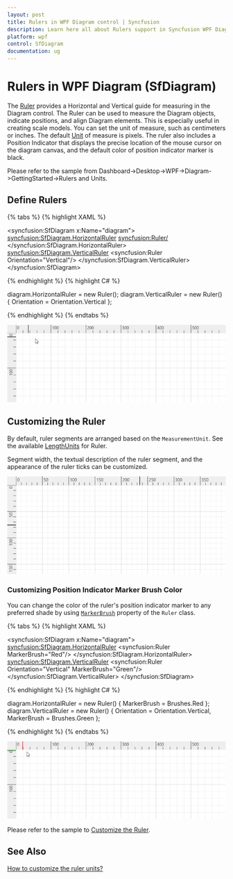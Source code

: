 ```yaml
---
layout: post
title: Rulers in WPF Diagram control | Syncfusion
description: Learn here all about Rulers support in Syncfusion WPF Diagram (SfDiagram) control, its elements and more.
platform: wpf
control: SfDiagram
documentation: ug
---
```


# Rulers in WPF Diagram (SfDiagram)

The [Ruler](https://help.syncfusion.com/cr/wpf/Syncfusion.UI.Xaml.Diagram.Controls.Ruler.html) provides a Horizontal and Vertical guide for measuring in the Diagram control. The Ruler can be used to measure the Diagram objects, indicate positions, and align Diagram elements. This is especially useful in creating scale models. You can set the unit of measure, such as centimeters or inches. The default [Unit](https://help.syncfusion.com/cr/wpf/Syncfusion.UI.Xaml.Diagram.LengthUnit.html#Syncfusion_UI_Xaml_Diagram_LengthUnit_Unit) of measure is pixels. The ruler also includes a Position Indicator that displays the precise location of the mouse cursor on the diagram canvas, and the default color of position indicator marker is black.

Please refer to the sample from Dashboard->Desktop->WPF->Diagram->GettingStarted->Rulers and Units.

## Define Rulers

{% tabs %}
{% highlight XAML %}

<syncfusion:SfDiagram x:Name="diagram">
    <syncfusion:SfDiagram.HorizontalRuler>
        <syncfusion:Ruler/>
    </syncfusion:SfDiagram.HorizontalRuler>
    <syncfusion:SfDiagram.VerticalRuler>
        <syncfusion:Ruler Orientation="Vertical"/>
    </syncfusion:SfDiagram.VerticalRuler>
</syncfusion:SfDiagram>
		
{% endhighlight %}
{% highlight C# %}

diagram.HorizontalRuler = new Ruler();
diagram.VerticalRuler = new Ruler() { Orientation = Orientation.Vertical };

{% endhighlight %}
{% endtabs %}

![DefaultRuler](Rulers_images/Rulers_img1.gif)

## Customizing the Ruler

By default, ruler segments are arranged based on the `MeasurementUnit`. See the available [LengthUnits](https://help.syncfusion.com/cr/wpf/Syncfusion.UI.Xaml.Diagram.LengthUnit.html) for Ruler.

Segment width, the textual description of the ruler segment, and the appearance of the ruler ticks can be customized. 

![CustomRuler](Rulers_images/Rulers_img2.png)

### Customizing Position Indicator Marker Brush Color

You can change the color of the ruler's position indicator marker to any preferred shade by using [`MarkerBrush`](https://help.syncfusion.com/cr/wpf/Syncfusion.UI.Xaml.Diagram.Controls.Ruler.html#Syncfusion_UI_Xaml_Diagram_Controls_Ruler_MarkerBrush) property of the `Ruler` class.

{% tabs %}
{% highlight XAML %}

<syncfusion:SfDiagram x:Name="diagram">
    <syncfusion:SfDiagram.HorizontalRuler>
        <syncfusion:Ruler MarkerBrush="Red"/>
    </syncfusion:SfDiagram.HorizontalRuler>
    <syncfusion:SfDiagram.VerticalRuler>
        <syncfusion:Ruler Orientation="Vertical" MarkerBrush="Green"/>
    </syncfusion:SfDiagram.VerticalRuler>
</syncfusion:SfDiagram>

{% endhighlight %}
{% highlight C# %}

diagram.HorizontalRuler = new Ruler() { MarkerBrush = Brushes.Red };
diagram.VerticalRuler = new Ruler() { Orientation = Orientation.Vertical,  MarkerBrush = Brushes.Green };

{% endhighlight %}
{% endtabs %}

![CustomRuler](Rulers_images/Rulers_img3.gif)

Please refer to the sample to [Customize the Ruler](https://github.com/SyncfusionExamples/WPF-Diagram-Examples/tree/master/Samples/Rulers).

## See Also

[How to customize the ruler units?](https://support.syncfusion.com/kb/article/5944/how-to-customize-the-ruler-units-in-wpf-diagram-sfdiagram)